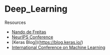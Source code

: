 # Deep_Learning



Resources
* [Nando de Freitas](https://www.cs.ox.ac.uk/people/nando.defreitas/)
* [NeurIPS Conference](https://nips.cc/)
* [Keras Blog])(https://blog.keras.io/)
* [International Conference on Machine Learning](https://icml.cc/)
